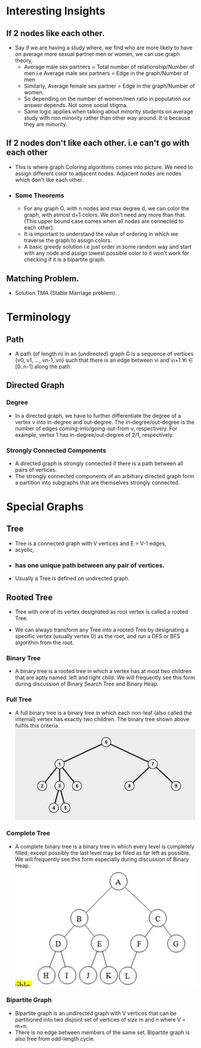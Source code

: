 # Interesting Insights

## If 2 nodes like each other.
- Say if we are having a study where, we find who are more likely to have on average more sexual partner men or women, we can use graph theory, 
  - Average male sex partners = Total number of relationship/Number of men i.e Average male sex partners = Edge in the graph/Number of men
  - Similarly, Average female sex partner = Edge in the graph/Number of women.
  - So depending on the number of women/men ratio in population our answer depends. Not some social stigma.
  - Same logic applies when talking about minority students on average study with non minority rather than other way around. It is because they are minority.

## If 2 nodes don't like each other. i.e can't go with each other
- This is where graph Coloring algorithms comes into picture. We need to assign different color to adjacent nodes. Adjacent nodes are nodes which don't like each other.
- ### Some Theorems
  - For any graph G, with n nodes and max degree d, we can color the graph, with atmost d+1 colors. We don't need any more than that. (This upper bound case comes when all nodes are connected to each other).
  - It is important to understand the value of ordering in which we traverse the graph to assign colors.
  - A basic greedy solution i.e just order in some random way and start with any node and assign lowest possible color to it won't work for checking if it is a bipartite graph.


## Matching Problem.
- Solution TMA (Stable Marriage problem).

# Terminology
## Path
- A path (of length n) in an (undirected) graph G is a sequence of vertices {v0, v1, ..., vn-1, vn} such that there is an edge between vi and vi+1 ∀i ∈ [0..n-1] along the path.

## Directed Graph
### Degree
- In a directed graph, we have to further differentiate the degree of a vertex v into in-degree and out-degree. The in-degree/out-degree is the number of edges coming-into/going-out-from v, respectively. For example, vertex 1 has in-degree/out-degree of 2/1, respectively.

### Strongly Connected Components
- A directed graph is strongly connected if there is a path between all pairs of vertices. 
-  The strongly connected components of an arbitrary directed graph form a partition into subgraphs that are themselves strongly connected. 

# Special Graphs
## Tree
- Tree is a connected graph with V vertices and E = V-1 edges,
- acyclic,
- ### has one unique path between any pair of vertices.
- Usually a Tree is defined on undirected graph.

## Rooted Tree
- Tree with one of its vertex designated as root vertex is called a rooted Tree.


- We can always transform any Tree into a rooted Tree by designating a specific vertex (usually vertex 0) as the root, and run a DFS or BFS algorithm from the root.

### Binary Tree
- A binary tree is a rooted tree in which a vertex has at most two children that are aptly named: left and right child. We will frequently see this form during discussion of Binary Search Tree and Binary Heap.

### Full Tree
- A full binary tree is a binary tree in which each non-leaf (also called the internal) vertex has exactly two children. The binary tree shown above fulfils this criteria.
![](res/full_tree.jpg)

### Complete Tree
- A complete binary tree is a binary tree in which every level is completely filled, except possibly the last level may be filled as far left as possible. We will frequently see this form especially during discussion of Binary Heap.
![](res/complete_tree.jpg)

### Bipartite Graph
- Bipartite graph is an undirected graph with V vertices that can be partitioned into two disjoint set of vertices of size m and n where V = m+n.
- There is no edge between members of the same set. Bipartite graph is also free from odd-length cycle.